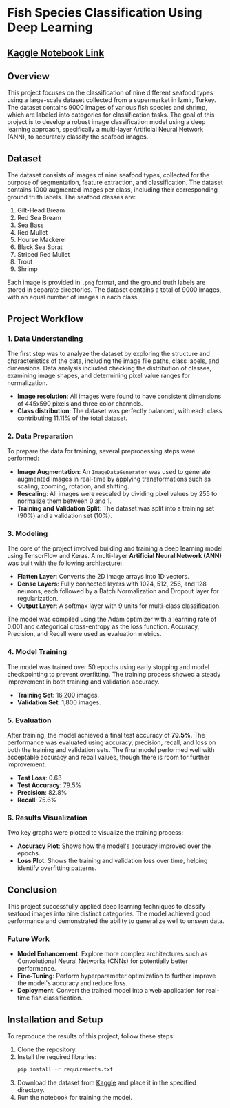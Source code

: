 # Fish Species Classification Using Deep Learning

## [Kaggle Notebook Link]([https://www.kaggle.com/datasets/crowww/a-large-scale-fish-dataset/data](https://www.kaggle.com/code/ogskrrrt/fish-classification)) 

## Overview
This project focuses on the classification of nine different seafood types using a large-scale dataset collected from a supermarket in Izmir, Turkey. The dataset contains 9000 images of various fish species and shrimp, which are labeled into categories for classification tasks. The goal of this project is to develop a robust image classification model using a deep learning approach, specifically a multi-layer Artificial Neural Network (ANN), to accurately classify the seafood images.

## Dataset
The dataset consists of images of nine seafood types, collected for the purpose of segmentation, feature extraction, and classification. The dataset contains 1000 augmented images per class, including their corresponding ground truth labels. The seafood classes are:

1. Gilt-Head Bream
2. Red Sea Bream
3. Sea Bass
4. Red Mullet
5. Hourse Mackerel
6. Black Sea Sprat
7. Striped Red Mullet
8. Trout
9. Shrimp

Each image is provided in `.png` format, and the ground truth labels are stored in separate directories. The dataset contains a total of 9000 images, with an equal number of images in each class.

## Project Workflow

### 1. **Data Understanding**
The first step was to analyze the dataset by exploring the structure and characteristics of the data, including the image file paths, class labels, and dimensions. Data analysis included checking the distribution of classes, examining image shapes, and determining pixel value ranges for normalization.

- **Image resolution**: All images were found to have consistent dimensions of 445x590 pixels and three color channels.
- **Class distribution**: The dataset was perfectly balanced, with each class contributing 11.11% of the total dataset.

### 2. **Data Preparation**
To prepare the data for training, several preprocessing steps were performed:
- **Image Augmentation**: An `ImageDataGenerator` was used to generate augmented images in real-time by applying transformations such as scaling, zooming, rotation, and shifting.
- **Rescaling**: All images were rescaled by dividing pixel values by 255 to normalize them between 0 and 1.
- **Training and Validation Split**: The dataset was split into a training set (90%) and a validation set (10%).

### 3. **Modeling**
The core of the project involved building and training a deep learning model using TensorFlow and Keras. A multi-layer **Artificial Neural Network (ANN)** was built with the following architecture:

- **Flatten Layer**: Converts the 2D image arrays into 1D vectors.
- **Dense Layers**: Fully connected layers with 1024, 512, 256, and 128 neurons, each followed by a Batch Normalization and Dropout layer for regularization.
- **Output Layer**: A softmax layer with 9 units for multi-class classification.

The model was compiled using the Adam optimizer with a learning rate of 0.001 and categorical cross-entropy as the loss function. Accuracy, Precision, and Recall were used as evaluation metrics.

### 4. **Model Training**
The model was trained over 50 epochs using early stopping and model checkpointing to prevent overfitting. The training process showed a steady improvement in both training and validation accuracy.

- **Training Set**: 16,200 images.
- **Validation Set**: 1,800 images.

### 5. **Evaluation**
After training, the model achieved a final test accuracy of **79.5%**. The performance was evaluated using accuracy, precision, recall, and loss on both the training and validation sets. The final model performed well with acceptable accuracy and recall values, though there is room for further improvement.

- **Test Loss**: 0.63
- **Test Accuracy**: 79.5%
- **Precision**: 82.8%
- **Recall**: 75.6%

### 6. **Results Visualization**
Two key graphs were plotted to visualize the training process:
- **Accuracy Plot**: Shows how the model's accuracy improved over the epochs.
- **Loss Plot**: Shows the training and validation loss over time, helping identify overfitting patterns.

## Conclusion
This project successfully applied deep learning techniques to classify seafood images into nine distinct categories. The model achieved good performance and demonstrated the ability to generalize well to unseen data. 

### Future Work
- **Model Enhancement**: Explore more complex architectures such as Convolutional Neural Networks (CNNs) for potentially better performance.
- **Fine-Tuning**: Perform hyperparameter optimization to further improve the model's accuracy and reduce loss.
- **Deployment**: Convert the trained model into a web application for real-time fish classification.

## Installation and Setup
To reproduce the results of this project, follow these steps:
1. Clone the repository.
2. Install the required libraries:
   ```bash
   pip install -r requirements.txt   
3. Download the dataset from [Kaggle](https://www.kaggle.com/datasets/crowww/a-large-scale-fish-dataset/data) and place it in the specified directory.
4. Run the notebook for training the model.
